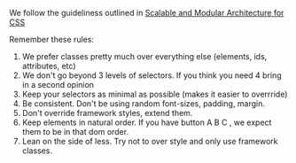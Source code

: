 
We follow the guideliness outlined in [Scalable and Modular Architecture for CSS](https://smacss.com/book/)

  Remember these rules:

  1. We prefer classes pretty much over everything else (elements, ids, attributes, etc)
  2. We don't go beyond 3 levels of selectors.  If you think you need 4 bring in a second opinion
  3. Keep your selectors as minimal as possible (makes it easier to overrride)
  4. Be consistent.  Don't be using random font-sizes, padding, margin.  
  5. Don't override framework styles, extend them.
  6. Keep elements in natural order.  If you have button A B C , we expect them to be in that dom order.  
  7. Lean on the side of less.  Try not to over style and only use framework classes.
